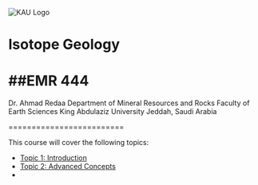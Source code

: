 ![KAU Logo](images/kauLogo.jpg)

# Isotope Geology
##EMR 444
=========================

Dr. Ahmad Redaa
Department of Mineral Resources and Rocks
Faculty of Earth Sciences
King Abdulaziz University
Jeddah, Saudi Arabia 

=========================



This course will cover the following topics:

- [Topic 1: Introduction](slides/topic1.md)
- [Topic 2: Advanced Concepts](slides/topic2.md)
- <!-- Add more topics as needed -->
